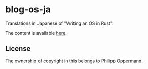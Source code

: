 # blog-os-ja

Translations in Japanese of "Writing an OS in Rust".

The content is available [here][blog].

[blog]: https://os.neet.club/

## License

The ownership of copyright in this belongs to [Philipp Oppermann].

[Philipp Oppermann]: https://github.com/phil-opp
